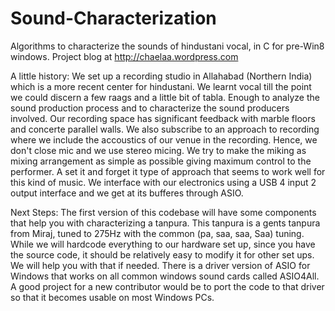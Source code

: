 Sound-Characterization
======================

Algorithms to characterize the sounds of hindustani vocal, in C for pre-Win8 windows.
Project blog at http://chaelaa.wordpress.com

A little history:
We set up a recording studio in Allahabad (Northern India) which is a more recent center for hindustani. We learnt vocal till the point we could discern a few raags and a little bit of tabla. Enough to analyze the sound production process and to characterize the sound producers involved. Our recording space has significant feedback with marble floors and concerte parallel walls. We also subscribe to an approach to recording where we include the accoustics of our venue in the recording. Hence, we don't close mic and we use stereo micing. We try to make the miking as mixing arrangement as simple as possible giving maximum control to the performer. A set it and forget it type of approach that seems to work well for this kind of music. We interface with our electronics using a USB 4 input 2 output interface and we get at its bufferes through ASIO.

Next Steps:
The first version of this codebase will have some components that help you with characterizing a tanpura. This tanpura is a gents tanpura from Miraj, tuned to 275Hz with the common (pa, saa, saa, Saa) tuning. While we will hardcode everything to our hardware set up, since you have the source code, it should be relatively easy to modify it for other set ups. We will help you with that if needed. There is a driver version of ASIO for Windows that works on all common windows sound cards called ASIO4All. A good project for a new contributor would be to port the code to that driver so that it becomes usable on most Windows PCs.
